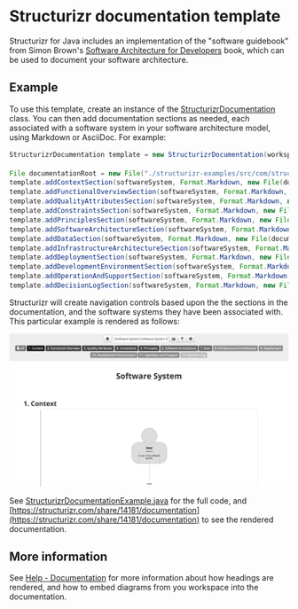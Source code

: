 # Structurizr documentation template

Structurizr for Java includes an implementation of the "software guidebook" from Simon Brown's [Software Architecture for Developers](https://leanpub.com/visualising-software-architecture) book, which can be used to document your software architecture.

## Example

To use this template, create an instance of the [StructurizrDocumentation](https://github.com/structurizr/java/blob/master/structurizr-core/src/com/structurizr/documentation/StructurizrDocumentation.java) class.
You can then add documentation sections as needed, each associated with a software system in your software architecture model, using Markdown or AsciiDoc. For example:

```java
StructurizrDocumentation template = new StructurizrDocumentation(workspace);

File documentationRoot = new File("./structurizr-examples/src/com/structurizr/example/documentation/structurizr/markdown");
template.addContextSection(softwareSystem, Format.Markdown, new File(documentationRoot, "01-context.md"));
template.addFunctionalOverviewSection(softwareSystem, Format.Markdown, new File(documentationRoot, "02-functional-overview.md"));
template.addQualityAttributesSection(softwareSystem, Format.Markdown, new File(documentationRoot, "03-quality-attributes.md"));
template.addConstraintsSection(softwareSystem, Format.Markdown, new File(documentationRoot, "04-constraints.md"));
template.addPrinciplesSection(softwareSystem, Format.Markdown, new File(documentationRoot, "05-principles.md"));
template.addSoftwareArchitectureSection(softwareSystem, Format.Markdown, new File(documentationRoot, "06-software-architecture.md"));
template.addDataSection(softwareSystem, Format.Markdown, new File(documentationRoot, "07-data.md"));
template.addInfrastructureArchitectureSection(softwareSystem, Format.Markdown, new File(documentationRoot, "08-infrastructure-architecture.md"));
template.addDeploymentSection(softwareSystem, Format.Markdown, new File(documentationRoot, "09-deployment.md"));
template.addDevelopmentEnvironmentSection(softwareSystem, Format.Markdown, new File(documentationRoot, "10-development-environment.md"));
template.addOperationAndSupportSection(softwareSystem, Format.Markdown, new File(documentationRoot, "11-operation-and-support.md"));
template.addDecisionLogSection(softwareSystem, Format.Markdown, new File(documentationRoot, "12-decision-log.md"));
```

Structurizr will create navigation controls based upon the the sections in the documentation, and the software systems they have been associated with. This particular example is rendered as follows: 

![Documentation based upon the Structurizr template](images/documentation-structurizr-1.png)

See [StructurizrDocumentationExample.java](https://github.com/structurizr/java/blob/master/structurizr-examples/src/com/structurizr/example/StructurizrDocumentationExample.java) for the full code, and [https://structurizr.com/share/14181/documentation](https://structurizr.com/share/14181/documentation) to see the rendered documentation.

## More information

See [Help - Documentation](https://structurizr.com/help/documentation) for more information about how headings are rendered, and how to embed diagrams from you workspace into the documentation.